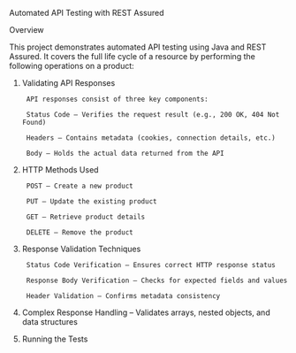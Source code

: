 Automated API Testing with REST Assured

Overview

This project demonstrates automated API testing using Java and REST Assured. It covers the full life cycle of a resource by performing the following operations on a product:

1. Validating API Responses

        API responses consist of three key components:
        
        Status Code – Verifies the request result (e.g., 200 OK, 404 Not Found)
        
        Headers – Contains metadata (cookies, connection details, etc.)
        
        Body – Holds the actual data returned from the API

2. HTTP Methods Used

        POST – Create a new product
        
        PUT – Update the existing product
        
        GET – Retrieve product details
        
        DELETE – Remove the product

3. Response Validation Techniques

        Status Code Verification – Ensures correct HTTP response status
        
        Response Body Verification – Checks for expected fields and values
        
        Header Validation – Confirms metadata consistency

4. Complex Response Handling – Validates arrays, nested objects, and data structures

5. Running the Tests




